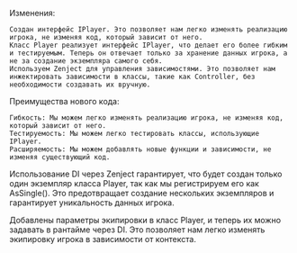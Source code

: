 Изменения:

	Создан интерфейс IPlayer. Это позволяет нам легко изменять реализацию игрока, не изменяя код, который зависит от него.
	Класс Player реализует интерфейс IPlayer, что делает его более гибким и тестируемым. Теперь он отвечает только за хранение данных игрока, а не за создание экземпляра самого себя.
	Используем Zenject для управления зависимостями. Это позволяет нам инжектировать зависимости в классы, такие как Controller, без необходимости создавать их вручную.

Преимущества нового кода:

	Гибкость: Мы можем легко изменять реализацию игрока, не изменяя код, который зависит от него.
	Тестируемость: Мы можем легко тестировать классы, использующие IPlayer.
	Расширяемость: Мы можем добавлять новые функции и зависимости, не изменяя существующий код.

Использование DI через Zenject гарантирует, что будет создан только один экземпляр класса Player, так как мы регистрируем его как AsSingle(). Это предотвращает создание нескольких экземпляров и гарантирует уникальность данных игрока.

Добавлены параметры экипировки в класс Player, и теперь их можно задавать в рантайме через DI. Это позволяет нам легко изменять экипировку игрока в зависимости от контекста.
